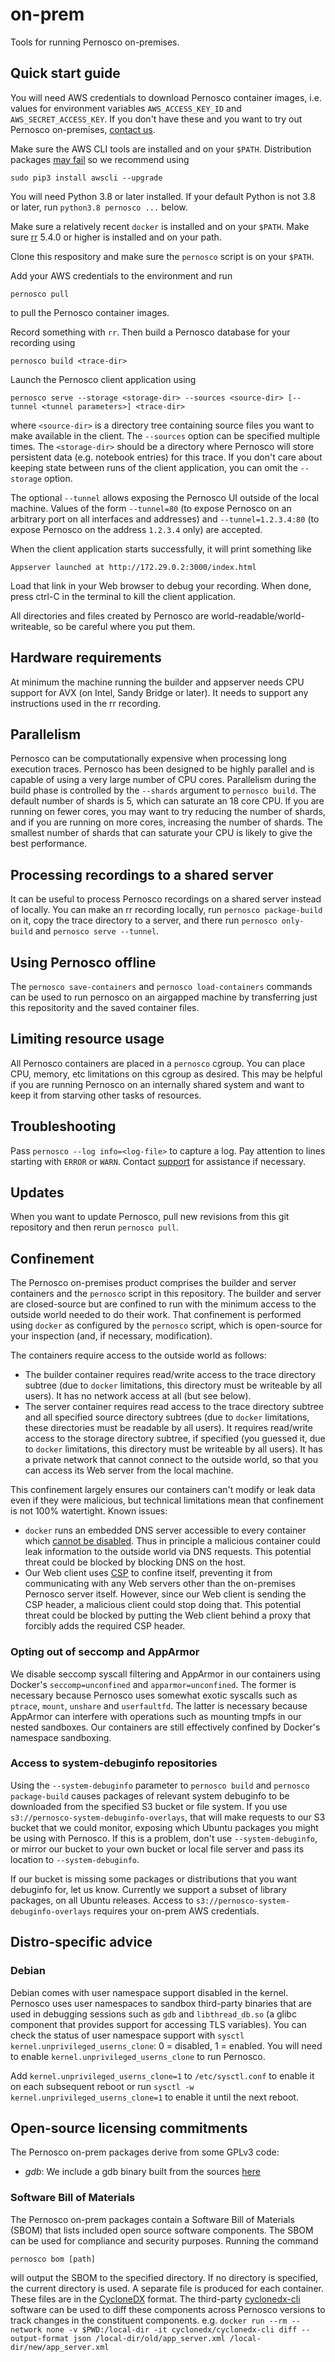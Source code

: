 # on-prem

Tools for running Pernosco on-premises.

## Quick start guide

You will need AWS credentials to download Pernosco container images, i.e. values for environment variables `AWS_ACCESS_KEY_ID` and `AWS_SECRET_ACCESS_KEY`. If you don't have these and you want to try out Pernosco on-premises, [contact us](mailto:inquiries@pernos.co).

Make sure the AWS CLI tools are installed and on your `$PATH`. Distribution packages [may fail](https://github.com/aws/aws-cli/issues/2403) so we recommend using
```
sudo pip3 install awscli --upgrade
```

You will need Python 3.8 or later installed. If your default Python is not 3.8 or later, run `python3.8 pernosco ...` below.

Make sure a relatively recent `docker` is installed and on your `$PATH`. Make sure [rr](https://rr-project.org) 5.4.0 or higher is installed and on your path.

Clone this respository and make sure the `pernosco` script is on your `$PATH`.

Add your AWS credentials to the environment and run
```
pernosco pull
```
to pull the Pernosco container images.

Record something with `rr`. Then build a Pernosco database for your recording using
```
pernosco build <trace-dir>
```

Launch the Pernosco client application using
```
pernosco serve --storage <storage-dir> --sources <source-dir> [--tunnel <tunnel parameters>] <trace-dir>
```
where `<source-dir>` is a directory tree containing source files you want to make available in the client. The `--sources` option can be specified multiple times. The `<storage-dir>` should be a directory where Pernosco will store persistent data (e.g. notebook entries) for this trace. If you don't care about keeping state between runs of the client application, you can omit the `--storage` option.

The optional `--tunnel` allows exposing the Pernosco UI outside of the local machine. Values of the form `--tunnel=80` (to expose Pernosco on an arbitrary port on all interfaces and addresses) and `--tunnel=1.2.3.4:80` (to expose Pernosco on the address `1.2.3.4` only) are accepted.

When the client application starts successfully, it will print something like
```
Appserver launched at http://172.29.0.2:3000/index.html
```
Load that link in your Web browser to debug your recording. When done, press ctrl-C in the terminal to kill the client application.

All directories and files created by Pernosco are world-readable/world-writeable, so be careful where you put them.

## Hardware requirements

At minimum the machine running the builder and appserver needs CPU support for AVX (on Intel, Sandy Bridge or later). It needs to support any instructions used in the rr recording.

## Parallelism

Pernosco can be computationally expensive when processing long execution traces. Pernosco has been designed to be highly parallel and is capable of using a very large number of CPU cores. Parallelism during the build phase is controlled by the `--shards` argument to `pernosco build`. The default number of shards is 5, which can saturate an 18 core CPU. If you are running on fewer cores, you may want to try reducing the number of shards, and if you are running on more cores, increasing the number of shards. The smallest number of shards that can saturate your CPU is likely to give the best performance.

## Processing recordings to a shared server

It can be useful to process Pernosco recordings on a shared server instead of locally. You can make an rr recording locally, run `pernosco package-build` on it, copy the trace directory to a server, and there run `pernosco only-build` and `pernosco serve --tunnel`.

## Using Pernosco offline

The `pernosco save-containers` and `pernosco load-containers` commands can be used to run pernosco on an airgapped machine by transferring just this repositority and the saved container files.

## Limiting resource usage

All Pernosco containers are placed in a `pernosco` cgroup. You can place CPU, memory, etc limitations on this cgroup as desired. This may be helpful if you are running Pernosco on an internally shared system and want to keep it from starving other tasks of resources.

## Troubleshooting

Pass `pernosco --log info=<log-file>` to capture a log. Pay attention to lines starting with `ERROR` or `WARN`. Contact [support](mailto:support@pernos.co) for assistance if necessary.

## Updates

When you want to update Pernosco, pull new revisions from this git repository and then rerun `pernosco pull`.

## Confinement

The Pernosco on-premises product comprises the builder and server containers and the `pernosco` script in this repository. The builder and server are closed-source but are confined to run with the minimum access to the outside world needed to do their work. That confinement is performed using `docker` as configured by the `pernosco` script, which is open-source for your inspection (and, if necessary, modification).

The containers require access to the outside world as follows:
* The builder container requires read/write access to the trace directory subtree (due to `docker` limitations, this directory must be writeable by all users). It has no network access at all (but see below).
* The server container requires read access to the trace directory subtree and all specified source directory subtrees (due to `docker` limitations, these directories must be readable by all users). It requires read/write access to the storage directory subtree, if specified (you guessed it, due to `docker` limitations, this directory must be writeable by all users). It has a private network that cannot connect to the outside world, so that you can access its Web server from the local machine.

This confinement largely ensures our containers can't modify or leak data even if they were malicious, but technical limitations mean that confinement is not 100% watertight. Known issues:
* `docker` runs an embedded DNS server accessible to every container which [cannot be disabled](https://github.com/moby/moby/issues/19474). Thus in principle a malicious container could leak information to the outside world via DNS requests. This potential threat could be blocked by blocking DNS on the host.
* Our Web client uses [CSP](https://developer.mozilla.org/en-US/docs/Web/HTTP/CSP) to confine itself, preventing it from communicating with any Web servers other than the on-premises Pernosco server itself. However, since our Web client is sending the CSP header, a malicious client could stop doing that. This potential threat could be blocked by putting the Web client behind a proxy that forcibly adds the required CSP header.

### Opting out of seccomp and AppArmor

We disable seccomp syscall filtering and AppArmor in our containers using Docker's `seccomp=unconfined` and `apparmor=unconfined`. The former is necessary because Pernosco uses somewhat exotic syscalls such as `ptrace`, `mount`, `unshare` and `userfaultfd`. The latter is necessary because AppArmor can interfere with operations such as mounting tmpfs in our nested sandboxes. Our containers are still effectively confined by Docker's namespace sandboxing.

### Access to system-debuginfo repositories

Using the `--system-debuginfo` parameter to `pernosco build` and `pernosco package-build` causes packages of relevant system debuginfo to be downloaded from the specified S3 bucket or file system. If you use `s3://pernosco-system-debuginfo-overlays`, that will make requests to our S3 bucket that we could monitor, exposing which Ubuntu packages you might be using with Pernosco. If this is a problem, don't use `--system-debuginfo`, or mirror our bucket to your own bucket or local file server and pass its location to `--system-debuginfo`.

If our bucket is missing some packages or distributions that you want debuginfo for, let us know. Currently we support a subset of library packages, on all Ubuntu releases. Access to `s3://pernosco-system-debuginfo-overlays` requires your on-prem AWS credentials.

## Distro-specific advice

### Debian

Debian comes with user namespace support disabled in the kernel. Pernosco uses user namespaces to sandbox third-party binaries that are used in debugging sessions such as `gdb` and `libthread_db.so` (a glibc component that provides support for accessing TLS variables). You can check the status of user namespace support with `sysctl kernel.unprivileged_userns_clone`: 0 = disabled, 1 = enabled. You will need to enable `kernel.unprivileged_userns_clone` to run Pernosco.

Add `kernel.unprivileged_userns_clone=1` to `/etc/sysctl.conf` to enable it on each subsequent reboot or run `sysctl -w kernel.unprivileged_userns_clone=1` to enable it until the next reboot.

## Open-source licensing commitments

The Pernosco on-prem packages derive from some GPLv3 code:
* *gdb*: We include a gdb binary built from the sources [here](https://github.com/Pernosco/binutils-gdb/tree/pernosco-gdb)

### Software Bill of Materials

The Pernosco on-prem packages contain a Software Bill of Materials (SBOM) that lists included open source software components. The SBOM can be used for compliance and security purposes. Running the command

```
pernosco bom [path]
```

will output the SBOM to the specified directory. If no directory is specified, the current directory is used. A separate file is produced for each container. These files are in the [CycloneDX](https://cyclonedx.org/) format. The third-party [cyclonedx-cli](https://github.com/CycloneDX/cyclonedx-cli) software can be used to diff these components across Pernosco versions to track changes in the constituent components. e.g. `docker run --rm --network none -v $PWD:/local-dir -it cyclonedx/cyclonedx-cli diff --output-format json /local-dir/old/app_server.xml /local-dir/new/app_server.xml`
